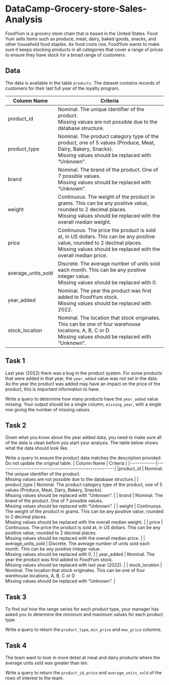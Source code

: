 # DataCamp-Grocery-store-Sales-Analysis


FoodYum is a grocery store chain that is based in the United States.
Food Yum sells items such as produce, meat, dairy, baked goods, snacks, and other household food staples.
As food costs rise, FoodYum wants to make sure it keeps stocking products in all categories that cover a range of prices to ensure they have stock for a broad range of customers.

## Data
The data is available in the table `products`.
The dataset contains records of customers for their last full year of the loyalty program.

| Column Name | Criteria                                                |
|-------------|---------------------------------------------------------|
|product_id | Nominal. The unique identifier of the product. </br>Missing values are not possible due to the database structure.|
| product_type | Nominal. The product category type of the product, one of 5 values (Produce, Meat, Dairy, Bakery, Snacks). </br>Missing values should be replaced with “Unknown”. |
| brand | Nominal. The brand of the product. One of 7 possible values. </br>Missing values should be replaced with “Unknown”. |
| weight | Continuous. The weight of the product in grams. This can be any positive value, rounded to 2 decimal places. </br>Missing values should be replaced with the overall median weight. |
| price | Continuous. The price the product is sold at, in US dollars. This can be any positive value, rounded to 2 decimal places. </br>Missing values should be replaced with the overall median price. |
| average_units_sold | Discrete. The average number of units sold each month. This can be any positive integer value. </br>Missing values should be replaced with 0. |
| year_added | Nominal. The year the product was first added to FoodYum stock.</br>Missing values should be replaced with 2022. |
| stock_location | Nominal. The location that stock originates. This can be one of four warehouse locations, A, B, C or D </br>Missing values should be replaced with “Unknown”. |

## Task 1
Last year (2022) there was a bug in the product system. For some products that were added in that year, the `year_added` value was not set in the data. As the year the product was added may have an impact on the price of the product, this is important information to have.

Write a query to determine how many products have the `year_added` value missing. Your output should be a single column, `missing_year`, with a single row giving the number of missing values.


## Task 2
Given what you know about the year added data, you need to make sure all of the data is clean before you start your analysis. The table below shows what the data should look like.

Write a query to ensure the product data matches the description provided. Do not update the original table.
| Column Name | Criteria                                                |
|-------------|---------------------------------------------------------|
|product_id | Nominal. The unique identifier of the product. </br>Missing values are not possible due to the database structure.|
| product_type | Nominal. The product category type of the product, one of 5 values (Produce, Meat, Dairy, Bakery, Snacks). </br>Missing values should be replaced with “Unknown”. |
| brand | Nominal. The brand of the product. One of 7 possible values. </br>Missing values should be replaced with “Unknown”. |
| weight | Continuous. The weight of the product in grams. This can be any positive value, rounded to 2 decimal places. </br>Missing values should be replaced with the overall median weight. |
| price | Continuous. The price the product is sold at, in US dollars. This can be any positive value, rounded to 2 decimal places. </br>Missing values should be replaced with the overall median price. |
| average_units_sold | Discrete. The average number of units sold each month. This can be any positive integer value. </br>Missing values should be replaced with 0. |
| year_added | Nominal. The year the product was first added to FoodYum stock.</br>Missing values should be replaced with last year (2022). |
| stock_location | Nominal. The location that stock originates. This can be one of four warehouse locations, A, B, C or D </br>Missing values should be replaced with “Unknown”. |



## Task 3
To find out how the range varies for each product type, your manager has asked you to determine the minimum and maximum values for each product type.

Write a query to return the `product_type`, `min_price` and `max_price` columns.


## Task 4
The team want to look in more detail at meat and dairy products where the average units sold was greater than ten.

Write a query to return the `product_id`, `price` and `average_units_sold` of the rows of interest to the team.

